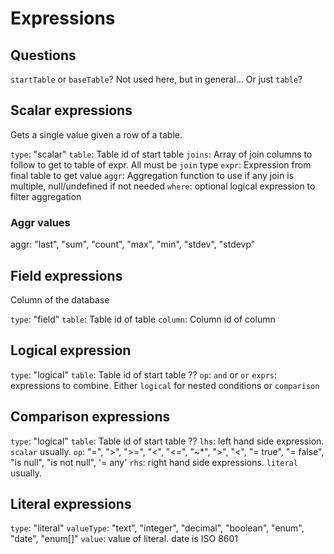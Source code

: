 # Expressions

## Questions

`startTable` or `baseTable`? Not used here, but in general... Or just `table`?

## Scalar expressions

Gets a single value given a row of a table.

`type`: "scalar"
`table`: Table id of start table
`joins`: Array of join columns to follow to get to table of expr. All must be `join` type
`expr`: Expression from final table to get value
`aggr`: Aggregation function to use if any join is multiple, null/undefined if not needed
`where`: optional logical expression to filter aggregation

### Aggr values

aggr: "last", "sum", "count", "max", "min", "stdev", "stdevp"

## Field expressions 

Column of the database

`type`: "field"
`table`: Table id of table
`column`: Column id of column

## Logical expression

`type`: "logical"
`table`: Table id of start table ??
`op`: `and` or `or`
`exprs`: expressions to combine. Either `logical` for nested conditions or `comparison`

## Comparison expressions

`type`: "logical"
`table`: Table id of start table ??
`lhs`: left hand side expression. `scalar` usually.
`op`: "=", ">", ">=", "<", "<=", "~*", ">", "<", "= true", "= false", "is null", "is not null", '= any'
`rhs`: right hand side expressions. `literal` usually.

## Literal expressions

`type`: "literal"
`valueType`: "text", "integer", "decimal", "boolean", "enum", "date", "enum[]"
`value`: value of literal. date is ISO 8601